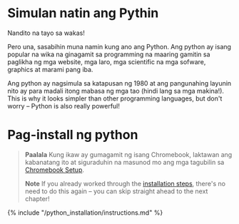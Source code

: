 # Simulan natin ang Pythin

Nandito na tayo sa wakas!

Pero una, sasabihin muna namin kung ano ang Python. Ang python ay isang popular na wika na ginagamit sa programming na maaring gamitin sa paglikha ng mga website, mga laro, mga scientific na mga sofware, graphics at marami pang iba.

Ang python ay nagsimula sa katapusan ng 1980 at ang pangunahing layunin nito ay para madali itong mabasa ng mga tao (hindi lang sa mga makina!). This is why it looks simpler than other programming languages, but don't worry – Python is also really powerful!

# Pag-install ng python

> **Paalala** Kung ikaw ay gumagamit ng isang Chromebook, laktawan ang kabanatang ito at siguraduhin na masunod mo ang mga tagubilin sa [Chromebook Setup](../chromebook_setup/README.md).
> 
> **Note** If you already worked through the [installation steps](../installation/README.md), there's no need to do this again – you can skip straight ahead to the next chapter!

{% include "/python_installation/instructions.md" %}